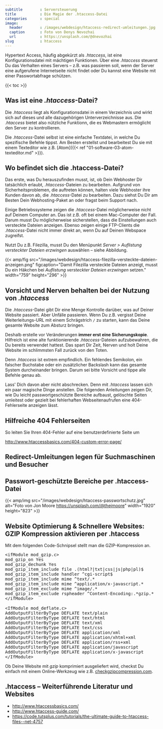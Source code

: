 ```yaml
---
subtitle        : Serversteuerung
title           : Die Magie der .htaccess-Datei
categories      : special
image:
  header        : /images/webdesign/htaccess-redirect-umleitungen.jpg
  caption       : Foto von Denys Nevozhai
  url           : https://unsplash.com/@dnevozhai
slug            : htaccess
---
```

Hypertext Access, häufig abgekürzt als *.htaccess*, ist eine Konfigurationsdatei mit mächtigen Funktionen. Über eine *.htaccess* steuerst Du das Verhalten eines Servers – z.B. was passieren soll, wenn der Server eine aufgerufene Internetseite nicht findet oder Du kannst eine Website mit einer Passwortabfrage schützen.
<!-- readmore -->

{{< toc >}}

## Was ist eine *.htaccess*-Datei?

Die *.htaccess* liegt als Konfigurationsdatei in einem Verzeichnis und wirkt sich auf dieses und alle dazugehörigen Unterverzeichnisse aus. Die *.htaccess* bietet also nützliche Funktionn, die es Webmastern ermöglicht den Server zu kontrollieren.

Die *.htaccess*-Datei selbst ist eine einfache Textdatei, in welche Du spezifische Befehle tippst. Am Besten erstellst und bearbeitest Du sie mit einem Texteditor wie z.B. [Atom]({{< ref "01-software-03-atom-texteditor.md" >}}).

## Wo befindet sich die .htaccess-Datei?

Das erste, was Du herauszufinden musst, ist, ob Dein Webhoster Dir tatsächlich erlaubt, *.htaccess*-Dateien zu bearbeiten. Aufgrund von Sicherheitsproblemen, die auftreten können, halten viele Webhoster ihre Kunden davon ab, die *.htaccess*-Datei zu bearbeiten. Dazu siehst Du Dir am Besten Dein Webhosting-Paket an oder fragst beim Support nach.

Einige Betriebssysteme zeigen die *.htaccess*-Datei möglicherweise nicht auf Deinem Computer an. Das ist z.B. oft bei einem Mac-Computer der Fall. Darum musst Du möglicherweise sicherstellen, dass die Einstellungen auch versteckte Dateien anzeigen. Ebenso zeigen einige FTP-Clients die *.htaccess*-Datei nicht immer direkt an, wenn Du auf Deinen Webspace zugreifst.

Nutzt Du z.B. Filezilla, musst Du den Menüpunkt *Server > Auflistung versteckter Dateien erzwingen* auswählen – siehe Abbildung.

{{< amp/fig src="/images/webdesign/htaccess-filezilla-versteckte-dateien-anzeigen.png" figcaption="Damit Filezilla versteckte Dateien anzeigt, musst Du ein Häkchen bei *Auflistung versteckter Dateien erzwingen* setzen." width="759" height="296" >}}

## Vorsicht und Nerven behalten bei der Nutzung von *.htaccess*

Die *.htaccess*-Datei gibt Dir eine Menge Kontrolle darüber, was auf Deiner Website passiert. Aber Unfälle passieren. Wenn Du z.B. vergisst Deine Weiterleitungs-URL mit einem Schrägstrich `/` zu starten, kann das Deine gesamte Website zum Absturz bringen.

Deshalb erstelle vor Veränderungen **immer erst eine Sicherungskopie**. Hilfreich ist eine alte funktionierende *.htaccess*-Dateien aufzubewahren, die Du bereits verwendet hattest. Das spart Dir Zeit, Nerven und holt Deine Website im schlimmsten Fall zurück von den Toten.

Denn *.htaccess* ist extrem empfindlich. Ein fehlendes Semikolon, ein falscher Buchstabe oder ein zusätzlicher Backslash kann das gesamte System durcheinander bringen. Darum sei bitte Vorsicht und tippe alle Befehle genau ab.

Lass' Dich davon aber nicht abschrecken. Denn mit *.htaccess* lassen sich ein paar magische Dinge anstellen. Die folgenden Anleitungen zeigen Dir, wie Du leicht passwortgeschützte Bereiche aufbaust, gelöschte Seiten umleitest oder gezielt bei fehlerhaften Webseitenaufrufen eine 404-Fehlerseite anzeigen lässt.

## Hilfreiche 404 Fehlerseiten

So leiten Sie Ihren 404-Fehler auf eine benutzerdefinierte Seite um

http://www.htaccessbasics.com/404-custom-error-page/

## Redirect-Umleitungen legen für Suchmaschinen und Besucher

## Passwort-geschützte Bereiche per .htaccess-Datei

{{< amp/img src="/images/webdesign/htaccess-passwortschutz.jpg" alt="Foto von Jon Moore https://unsplash.com/@thejmoore" width="1920" height="823" >}}

## Website Optimierung & Schnellere Websites: GZIP Kompression aktivieren per .htaccess

Mit dem folgenden Code-Schnipsel stellt man die GZIP-Kompression an.

<pre>&lt;ifModule mod_gzip.c&gt;
mod_gzip_on Yes
mod_gzip_dechunk Yes
mod_gzip_item_include file .(html?|txt|css|js|php|pl)$
mod_gzip_item_include handler ^cgi-script$
mod_gzip_item_include mime ^text/.*
mod_gzip_item_include mime ^application/x-javascript.*
mod_gzip_item_exclude mime ^image/.*
mod_gzip_item_exclude rspheader ^Content-Encoding:.*gzip.*
&lt;/ifModule&gt;

&lt;IfModule mod_deflate.c&gt;
AddOutputFilterByType DEFLATE text/plain
AddOutputFilterByType DEFLATE text/html
AddOutputFilterByType DEFLATE text/xml
AddOutputFilterByType DEFLATE text/css
AddOutputFilterByType DEFLATE application/xml
AddOutputFilterByType DEFLATE application/xhtml+xml
AddOutputFilterByType DEFLATE application/rss+xml
AddOutputFilterByType DEFLATE application/javascript
AddOutputFilterByType DEFLATE application/x-javascript
&lt;/IfModule&gt;
</pre>

Ob Deine Website mit _gzip_ komprimiert ausgeliefert wird, checkst Du einfach mit einem Online-Werkzeug wie z.B. [checkgzipcompression.com](https://checkgzipcompression.com/).

## .htaccess – Weiterführende Literatur und Websites

* <http://www.htaccessbasics.com/>
* <http://www.htaccess-guide.com/>
* <https://code.tutsplus.com/tutorials/the-ultimate-guide-to-htaccess-files--net-4757>
